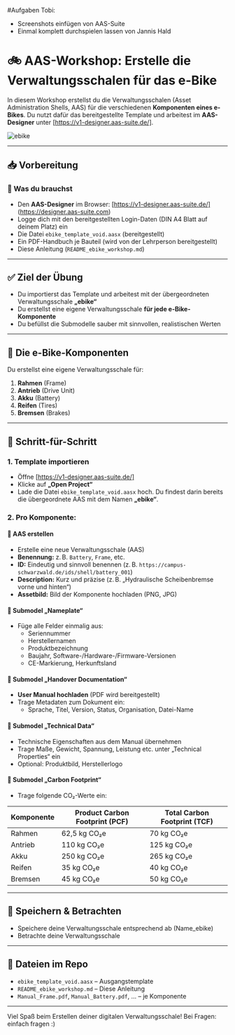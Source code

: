 #Aufgaben Tobi:
- Screenshots einfügen von AAS-Suite
- Einmal komplett durchspielen lassen von Jannis Hald

# 🚲 AAS-Workshop: Erstelle die Verwaltungsschalen für das e-Bike

In diesem Workshop erstellst du die Verwaltungsschalen (Asset Administration Shells, AAS) für die verschiedenen **Komponenten eines e-Bikes**. Du nutzt dafür das bereitgestellte Template und arbeitest im **AAS-Designer** unter [https://v1-designer.aas-suite.de/].

![ebike](https://github.com/user-attachments/assets/cbe31a72-746f-411f-8391-8c1cd6797cb4)


---

## 📥 Vorbereitung

### 🔹 Was du brauchst

- Den **AAS-Designer** im Browser: [https://v1-designer.aas-suite.de/] (https://designer.aas-suite.com)
- Logge dich mit den bereitgestellten Login-Daten (DIN A4 Blatt auf deinem Platz) ein
- Die Datei `ebike_template_void.aasx` (bereitgestellt)
- Ein PDF-Handbuch je Bauteil (wird von der Lehrperson bereitgestellt)
- Diese Anleitung (`README_ebike_workshop.md`)

---

## ✅ Ziel der Übung

- Du importierst das Template und arbeitest mit der übergeordneten Verwaltungsschale **„ebike“**
- Du erstellst eine eigene Verwaltungsschale **für jede e-Bike-Komponente**
- Du befüllst die Submodelle sauber mit sinnvollen, realistischen Werten

---

## 🧩 Die e-Bike-Komponenten

Du erstellst eine eigene Verwaltungsschale für:

1. **Rahmen** (Frame)
2. **Antrieb** (Drive Unit)
3. **Akku** (Battery)
4. **Reifen** (Tires)
5. **Bremsen** (Brakes)

---

## 🔧 Schritt-für-Schritt

### 1. Template importieren

- Öffne [https://v1-designer.aas-suite.de/]
- Klicke auf **„Open Project“**
- Lade die Datei `ebike_template_void.aasx` hoch. Du findest darin bereits die übergeordnete AAS mit dem Namen **„ebike“**.

### 2. Pro Komponente:

#### 🔹 AAS erstellen
- Erstelle eine neue Verwaltungsschale (AAS)
- **Benennung:** z. B. `Battery`, `Frame`, etc.
- **ID:** Eindeutig und sinnvoll benennen (z. B. `https://campus-schwarzwald.de/ids/shell/battery_001`)
- **Description:** Kurz und präzise (z. B. „Hydraulische Scheibenbremse vorne und hinten“)
- **Assetbild:** Bild der Komponente hochladen (PNG, JPG)

#### 🔹 Submodel „Nameplate“
- Füge alle Felder einmalig aus:
  - Seriennummer
  - Herstellernamen
  - Produktbezeichnung
  - Baujahr, Software-/Hardware-/Firmware-Versionen
  - CE-Markierung, Herkunftsland

#### 🔹 Submodel „Handover Documentation“
- **User Manual hochladen** (PDF wird bereitgestellt)
- Trage Metadaten zum Dokument ein:
  - Sprache, Titel, Version, Status, Organisation, Datei-Name

#### 🔹 Submodel „Technical Data“
- Technische Eigenschaften aus dem Manual übernehmen
- Trage Maße, Gewicht, Spannung, Leistung etc. unter „Technical Properties“ ein
- Optional: Produktbild, Herstellerlogo

#### 🔹 Submodel „Carbon Footprint“
- Trage folgende CO₂-Werte ein:

| Komponente | Product Carbon Footprint (PCF) | Total Carbon Footprint (TCF) |
|------------|-------------------------------|------------------------------|
| Rahmen     | 62,5 kg CO₂e                  | 70 kg CO₂e                   |
| Antrieb    | 110 kg CO₂e                   | 125 kg CO₂e                  |
| Akku       | 250 kg CO₂e                   | 265 kg CO₂e                  |
| Reifen     | 35 kg CO₂e                    | 40 kg CO₂e                   |
| Bremsen    | 45 kg CO₂e                    | 50 kg CO₂e                   |

---

## 💾 Speichern & Betrachten

- Speichere deine Verwaltungsschale entsprechend ab (Name_ebike)
- Betrachte deine Verwaltungsschale

---

## 📁 Dateien im Repo

- `ebike_template_void.aasx` – Ausgangstemplate
- `README_ebike_workshop.md` – Diese Anleitung
- `Manual_Frame.pdf`, `Manual_Battery.pdf`, ... – je Komponente

---

Viel Spaß beim Erstellen deiner digitalen Verwaltungsschale! Bei Fragen: einfach fragen :)
